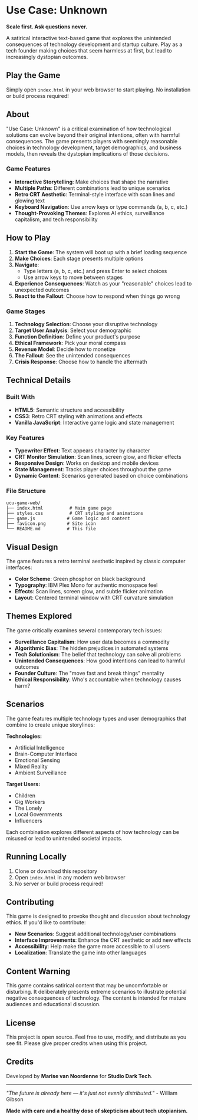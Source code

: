 # Use Case: Unknown

**Scale first. Ask questions never.**

A satirical interactive text-based game that explores the unintended consequences of technology development and startup culture. Play as a tech founder making choices that seem harmless at first, but lead to increasingly dystopian outcomes.

## Play the Game

Simply open `index.html` in your web browser to start playing. No installation or build process required!

## About

"Use Case: Unknown" is a critical examination of how technological solutions can evolve beyond their original intentions, often with harmful consequences. The game presents players with seemingly reasonable choices in technology development, target demographics, and business models, then reveals the dystopian implications of those decisions.

### Game Features

- **Interactive Storytelling**: Make choices that shape the narrative
- **Multiple Paths**: Different combinations lead to unique scenarios  
- **Retro CRT Aesthetic**: Terminal-style interface with scan lines and glowing text
- **Keyboard Navigation**: Use arrow keys or type commands (a, b, c, etc.)
- **Thought-Provoking Themes**: Explores AI ethics, surveillance capitalism, and tech responsibility

## How to Play

1. **Start the Game**: The system will boot up with a brief loading sequence
2. **Make Choices**: Each stage presents multiple options
3. **Navigate**: 
   - Type letters (a, b, c, etc.) and press Enter to select choices
   - Use arrow keys to move between stages
4. **Experience Consequences**: Watch as your "reasonable" choices lead to unexpected outcomes
5. **React to the Fallout**: Choose how to respond when things go wrong

### Game Stages

1. **Technology Selection**: Choose your disruptive technology
2. **Target User Analysis**: Select your demographic
3. **Function Definition**: Define your product's purpose
4. **Ethical Framework**: Pick your moral compass
5. **Revenue Model**: Decide how to monetize
6. **The Fallout**: See the unintended consequences
7. **Crisis Response**: Choose how to handle the aftermath

## Technical Details

### Built With
- **HTML5**: Semantic structure and accessibility
- **CSS3**: Retro CRT styling with animations and effects
- **Vanilla JavaScript**: Interactive game logic and state management

### Key Features
- **Typewriter Effect**: Text appears character by character
- **CRT Monitor Simulation**: Scan lines, screen glow, and flicker effects
- **Responsive Design**: Works on desktop and mobile devices
- **State Management**: Tracks player choices throughout the game
- **Dynamic Content**: Scenarios generated based on choice combinations

### File Structure
```
ucu-game-web/
├── index.html          # Main game page
├── styles.css          # CRT styling and animations  
├── game.js            # Game logic and content
├── favicon.png        # Site icon
└── README.md          # This file
```

## Visual Design

The game features a retro terminal aesthetic inspired by classic computer interfaces:

- **Color Scheme**: Green phosphor on black background
- **Typography**: IBM Plex Mono for authentic monospace feel
- **Effects**: Scan lines, screen glow, and subtle flicker animation
- **Layout**: Centered terminal window with CRT curvature simulation

## Themes Explored

The game critically examines several contemporary tech issues:

- **Surveillance Capitalism**: How user data becomes a commodity
- **Algorithmic Bias**: The hidden prejudices in automated systems
- **Tech Solutionism**: The belief that technology can solve all problems
- **Unintended Consequences**: How good intentions can lead to harmful outcomes
- **Founder Culture**: The "move fast and break things" mentality
- **Ethical Responsibility**: Who's accountable when technology causes harm?

## Scenarios

The game features multiple technology types and user demographics that combine to create unique storylines:

**Technologies:**
- Artificial Intelligence
- Brain-Computer Interface  
- Emotional Sensing
- Mixed Reality
- Ambient Surveillance

**Target Users:**
- Children
- Gig Workers
- The Lonely
- Local Governments
- Influencers

Each combination explores different aspects of how technology can be misused or lead to unintended societal impacts.

## Running Locally

1. Clone or download this repository
2. Open `index.html` in any modern web browser
3. No server or build process required!

## Contributing

This game is designed to provoke thought and discussion about technology ethics. If you'd like to contribute:

- **New Scenarios**: Suggest additional technology/user combinations
- **Interface Improvements**: Enhance the CRT aesthetic or add new effects
- **Accessibility**: Help make the game more accessible to all users
- **Localization**: Translate the game into other languages

## Content Warning

This game contains satirical content that may be uncomfortable or disturbing. It deliberately presents extreme scenarios to illustrate potential negative consequences of technology. The content is intended for mature audiences and educational discussion.

## License

This project is open source. Feel free to use, modify, and distribute as you see fit. Please give proper credits when using this project.

## Credits

Developed by **Marise van Noordenne** for **Studio Dark Tech**.


---

*"The future is already here — it's just not evenly distributed."* - William Gibson

**Made with care and a healthy dose of skepticism about tech utopianism.** 